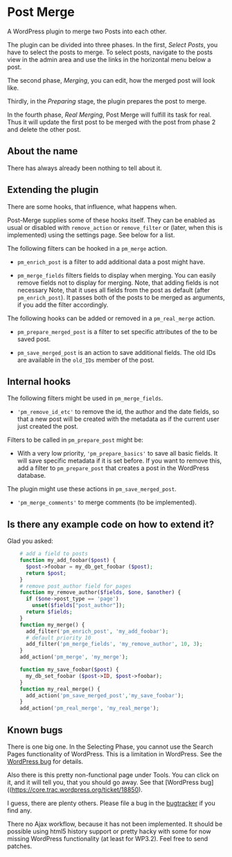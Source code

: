 Post Merge
==============

A WordPress plugin to merge two Posts into each other.

The plugin can be divided into three phases. 
In the first, *Select Posts*, you have to select the posts to merge. 
To select posts, navigate to the posts view in the admin area and use the links
in the horizontal menu below a post.

The second phase, *Merging*, you can edit, how the merged post will look like.

Thirdly, in the *Preparing* stage, the plugin prepares the post to merge.

In the fourth phase, *Real Merging*, Post Merge will fulfill its task for real.
Thus it will update the first post to be merged with the post from phase 2 and
delete the other post.


About the name
--------------

There has always already been nothing to tell about it.


Extending the plugin
--------------

There are some hooks, that influence, what happens when.

Post-Merge supplies some of these hooks itself. They can be enabled as usual or disabled with `remove_action` or `remove_filter` or (later, when this is implemented) using the settings page. See below for a list.

The following filters can be hooked in a `pm_merge` action.

* `pm_enrich_post` is a filter to add additional data a post might have.

* `pm_merge_fields` filters fields to display when merging. You can easily remove fields not to display for merging. Note, that adding fields is not necessary 
Note, that it uses all fields from the post as default (after `pm_enrich_post`). It passes both of the posts to be merged as arguments, if you add the filter accordingly.

The following hooks can be added or removed in a `pm_real_merge` action.

* `pm_prepare_merged_post` is a filter to set specific attributes of the to be saved post.

* `pm_save_merged_post` is an action to save additional fields. The old IDs
are available in the `old_IDs` member of the post.


Internal hooks
--------------

The following filters might be used in `pm_merge_fields`.
* `'pm_remove_id_etc'` to remove the id, the author and the date fields,
 so that a new post will be created with the metadata as if the current user just created the post.

Filters to be called in `pm_prepare_post` might be:
* With a very low priority, `'pm_prepare_basics'` to save all basic fields. 
It will save specific metadata if it is set before. If you want to remove this,
add a filter to `pm_prepare_post` that creates a post in the WordPress database.

The plugin might use these actions in `pm_save_merged_post`.
* `'pm_merge_comments'` to merge comments (to be implemented).

Is there any example code on how to extend it?
---------------

Glad you asked:

```php
    # add a field to posts
    function my_add_foobar($post) {
      $post->foobar = my_db_get_foobar ($post);
      return $post;
    }
    # remove post_author field for pages
    function my_remove_author($fields, $one, $another) {
      if ($one->post_type == 'page')
        unset($fields["post_author"]);
      return $fields;
    }
    function my_merge() {
      add_filter('pm_enrich_post', 'my_add_foobar');
      # default priority 10
      add_filter('pm_merge_fields', 'my_remove_author', 10, 3);
    }
    add_action('pm_merge', 'my_merge');

    function my_save_foobar($post) {
      my_db_set_foobar ($post->ID, $post->foobar);
    }
    function my_real_merge() {
      add_action('pm_save_merged_post','my_save_foobar');
    }
    add_action('pm_real_merge', 'my_real_merge');
```

Known bugs
--------------

There is one big one. In the Selecting Phase, you cannot use the Search Pages functionality of WordPress. This is a limitation in WordPress. See the [WordPress bug](https://core.trac.wordpress.org/ticket/18851) for details.

Also there is this pretty non-functional page under Tools. You can click on it,
and it will tell you, that you should go away. See that [WordPress bug]((https://core.trac.wordpress.org/ticket/18850).

I guess, there are plenty others. Please file a bug in the [bugtracker](https://github.com/ibotty/wp-post-merge/issues) if you find any.

There no Ajax workflow, because it has not been implemented.
It should be possible using html5 history support or pretty hacky with some for now missing WordPress functionality (at least for WP3.2). Feel free to send patches.


